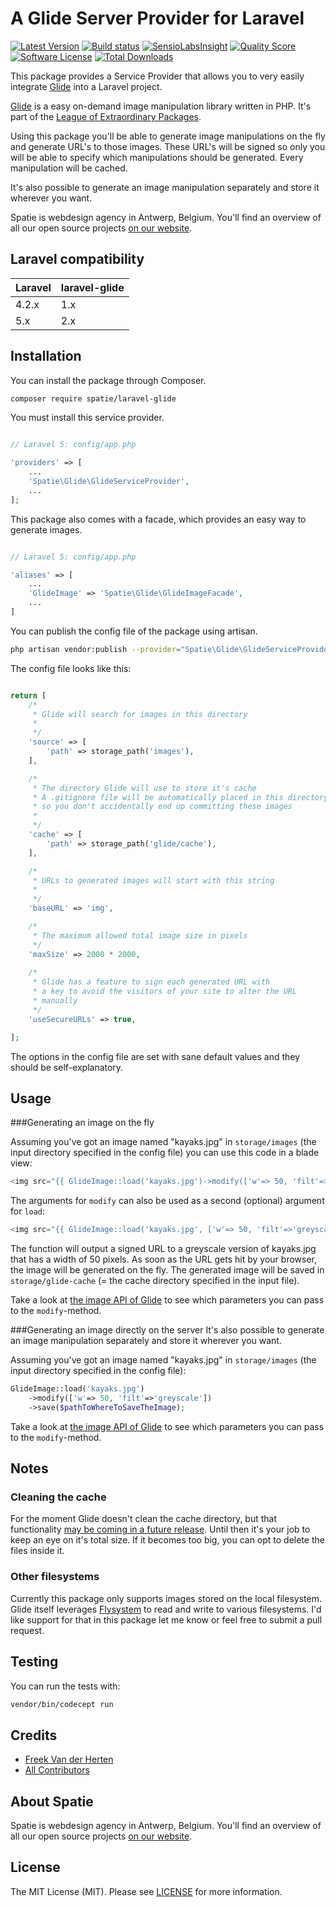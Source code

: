 # A Glide Server Provider for Laravel
[![Latest Version](https://img.shields.io/github/release/spatie/laravel-glide.svg?style=flat-square)](https://github.com/spatie/laravel-glide/releases)
[![Build status](https://img.shields.io/travis/spatie/laravel-glide.svg)](https://travis-ci.org/spatie/laravel-glide)
[![SensioLabsInsight](https://img.shields.io/sensiolabs/i/ad0422ca-e31f-44a3-b01a-ee5ec757b18d.svg)](https://insight.sensiolabs.com/projects/ad0422ca-e31f-44a3-b01a-ee5ec757b18d)
[![Quality Score](https://img.shields.io/scrutinizer/g/spatie/laravel-glide.svg?style=flat-square)](https://scrutinizer-ci.com/g/spatie/laravel-glide)
[![Software License](https://img.shields.io/badge/license-MIT-brightgreen.svg?style=flat-square)](LICENSE.md)
[![Total Downloads](https://img.shields.io/packagist/dt/spatie/laravel-glide.svg?style=flat-square)](https://packagist.org/packages/spatie/laravel-glide)

This package provides a Service Provider that allows you to very easily integrate [Glide](http://glide.thephpleague.com/) into a Laravel project.

[Glide](http://glide.thephpleague.com/) is a easy on-demand image manipulation library written in PHP. It's part of the [League of Extraordinary Packages](http://thephpleague.com/).

Using this package you'll be able to generate image manipulations on the fly and generate URL's to those images. These URL's will be signed so only you will be able to specify which manipulations should be generated. Every manipulation will be cached.

It's also possible to generate an image manipulation separately and store it wherever you want.

Spatie is webdesign agency in Antwerp, Belgium. You'll find an overview of all our open source projects [on our website](https://spatie.be/opensource).

## Laravel compatibility

 Laravel  | laravel-glide
:---------|:----------
 4.2.x    | 1.x
 5.x      | 2.x


## Installation


You can install the package through Composer.

```bash
composer require spatie/laravel-glide
```

You must install this service provider.

```php

// Laravel 5: config/app.php

'providers' => [
    ...
    'Spatie\Glide\GlideServiceProvider',
    ...
];
```

This package also comes with a facade, which provides an easy way to generate images.

```php

// Laravel 5: config/app.php

'aliases' => [
	...
    'GlideImage' => 'Spatie\Glide\GlideImageFacade',
    ...
]
```


You can publish the config file of the package using artisan.

```bash
php artisan vendor:publish --provider="Spatie\Glide\GlideServiceProvider"
```

The config file looks like this:
```php

return [
    /*
     * Glide will search for images in this directory
     *
     */
    'source' => [
        'path' => storage_path('images'),
    ],

    /*
     * The directory Glide will use to store it's cache
     * A .gitignore file will be automatically placed in this directory
     * so you don't accidentally end up committing these images
     *
     */
    'cache' => [
        'path' => storage_path('glide/cache'),
    ],

    /*
     * URLs to generated images will start with this string
     *
     */
    'baseURL' => 'img',

    /*
     * The maximum allowed total image size in pixels
     */
    'maxSize' => 2000 * 2000,
    
    /*
     * Glide has a feature to sign each generated URL with
     * a key to avoid the visitors of your site to alter the URL
     * manually
     */
    'useSecureURLs' => true,

];

```


The options in the config file are set with sane default values and they should be self-explanatory.

## Usage 

###Generating an image on the fly

Assuming you've got an image named "kayaks.jpg" in ```storage/images``` (the  input directory specified in the config file) you can use this code in a blade view:

```php
<img src="{{ GlideImage::load('kayaks.jpg')->modify(['w'=> 50, 'filt'=>'greyscale']) }}" />
```
The arguments for ```modify``` can also be used as a second (optional) argument for ```load```:

```php
<img src="{{ GlideImage::load('kayaks.jpg', ['w'=> 50, 'filt'=>'greyscale']) }}" />
```

The function will output a signed URL to a greyscale version of kayaks.jpg that has a width of 50 pixels. As soon as the URL gets hit by your browser, the image will be generated on the fly. The generated image will be saved in ```storage/glide-cache``` (= the cache directory specified in the input file).

Take a look at [the image API of Glide](http://glide.thephpleague.com/api/size/) to see which parameters you can pass to the ```modify```-method.

###Generating an image directly on the server
It's also possible to generate an image manipulation separately and store it wherever you want.

Assuming you've got an image named "kayaks.jpg" in ```storage/images``` (the  input directory specified in the config file):
```php
GlideImage::load('kayaks.jpg')
	->modify(['w'=> 50, 'filt'=>'greyscale'])
	->save($pathToWhereToSaveTheImage);
```

Take a look at [the image API of Glide](http://glide.thephpleague.com/api/size/) to see which parameters you can pass to the ```modify```-method.

## Notes
### Cleaning the cache
For the moment Glide doesn't clean the cache directory, but that functionality [may be coming in a future release](https://github.com/thephpleague/glide/issues/7). Until then it's your job to keep an eye on it's total size. If it becomes too big, you can opt to delete the files inside it.
### Other filesystems
Currently this package only supports images stored on the local filesystem. Glide itself leverages [Flysystem](https://github.com/thephpleague/flysystem) to read and write to various filesystems. I'd like support for that in this package let me know or feel free to submit a pull request.

## Testing

You can run the tests with:

```bash
vendor/bin/codecept run
```

## Credits

- [Freek Van der Herten](https:/murze.be)
- [All Contributors](https://github.com/freekmurze/laravel-glide/contributors)

## About Spatie
Spatie is webdesign agency in Antwerp, Belgium. You'll find an overview of all our open source projects [on our website](https://spatie.be/opensource).

## License

The MIT License (MIT). Please see [LICENSE](https://github.com/freekmurze/laravel-glide/blob/master/LICENSE) for more information.

